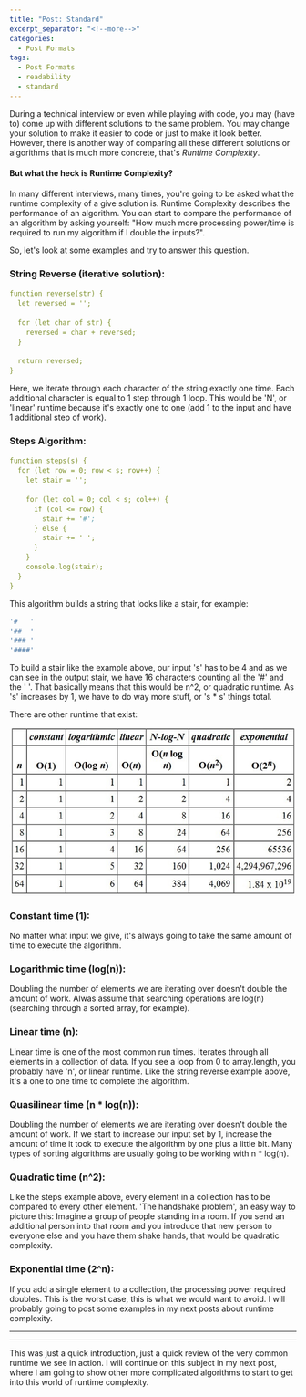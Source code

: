```yaml
---
title: "Post: Standard"
excerpt_separator: "<!--more-->"
categories:
  - Post Formats
tags:
  - Post Formats
  - readability
  - standard
---
```


During a technical interview or even while playing with code, you may (have to) come up with different solutions to the same problem. You may change your solution to make it easier to code or just to make it look better. However, there is another way of comparing all these different solutions or algorithms that is much more concrete, that's *Runtime Complexity*.

#### But what the heck is Runtime Complexity?

In many different interviews, many times, you're going to be asked what the runtime complexity of a give solution is. Runtime Complexity describes the performance of an algorithm. You can start to compare the performance of an algorithm by asking yourself: "How much more processing power/time is required to run my algorithm if I double the inputs?".

So, let's look at some examples and try to answer this question.

### String Reverse (iterative solution):

```yaml
function reverse(str) {
  let reversed = '';

  for (let char of str) {
    reversed = char + reversed;
  }

  return reversed;
}
```
Here, we iterate through each character of the string exactly one time. Each additional character is equal to 1 step through 1 loop. This would be 'N', or 'linear' runtime because it's exactly one to one (add 1 to the input and have 1 additional step of work).

### Steps Algorithm:

```yaml
function steps(s) {
  for (let row = 0; row < s; row++) {
    let stair = '';

    for (let col = 0; col < s; col++) {
      if (col <= row) {
        stair += '#';
      } else {
        stair += ' ';
      }
    }
    console.log(stair);
  }
}
```
This algorithm builds a string that looks like a stair, for example:

```yaml
'#   '
'##  '
'### '
'####'
```

To build a stair like the example above, our input 's' has to be 4 and as we can see in the output stair, we have 16 characters counting all the '#' and the ' '. That basically means that this would be n^2, or quadratic runtime. As 's' increases by 1, we have to do way more stuff, or 's * s' things total.

There are other runtime that exist:

![](/assets/images/alg-tab.jpg)

### Constant time (1):
No matter what input we give, it's always going to take the same amount of time to execute the algorithm.

### Logarithmic time (log(n)):
Doubling the number of elements we are iterating over doesn't double the amount of work. Alwas assume that searching operations are log(n) (searching through a sorted array, for example).

### Linear time (n):
Linear time is one of the most common run times. Iterates through all elements in a collection of data. If you see a loop from 0 to array.length, you probably have 'n', or linear runtime. Like the string reverse example above, it's a one to one time to complete the algorithm.

### Quasilinear time (n * log(n)):
Doubling the number of elements we are iterating over doesn't double the amount of work. If we start to increase our input set by 1, increase the amount of time it took to execute the algorithm by one plus a little bit. Many types of sorting algorithms are usually going to be working with n * log(n).

### Quadratic time (n^2):
Like the steps example above, every element in a collection has to be compared to every other element. 'The handshake problem', an easy way to picture this: Imagine a group of people standing in a room. If you send an additional person into that room and you introduce that new person to everyone else and you have them shake hands, that would be quadratic complexity.

### Exponential time (2^n):
If you add a single element to a collection, the processing power required doubles. This is the worst case, this is what we would want to avoid. I will probably going to post some examples in my next posts about runtime complexity.

------------------
------------------

This was just a quick introduction, just a quick review of the very common runtime we see in action. I will continue on this subject in my next post, where I am going to show other more complicated algorithms to start to get into this world of runtime complexity.